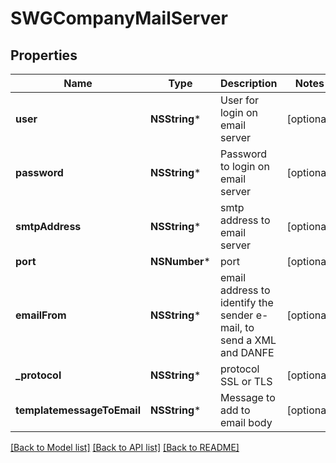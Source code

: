 # SWGCompanyMailServer

## Properties
Name | Type | Description | Notes
------------ | ------------- | ------------- | -------------
**user** | **NSString*** | User for login on email server | [optional] 
**password** | **NSString*** | Password to login on email server | [optional] 
**smtpAddress** | **NSString*** | smtp address to email server | [optional] 
**port** | **NSNumber*** | port | [optional] 
**emailFrom** | **NSString*** | email address to identify the sender e-mail, to send a XML and DANFE | [optional] 
**_protocol** | **NSString*** | protocol SSL or TLS | [optional] 
**templatemessageToEmail** | **NSString*** | Message to add to email body | [optional] 

[[Back to Model list]](../README.md#documentation-for-models) [[Back to API list]](../README.md#documentation-for-api-endpoints) [[Back to README]](../README.md)


